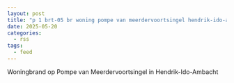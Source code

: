 ```yaml
---
layout: post
title: "p 1 brt-05 br woning pompe van meerdervoortsingel hendrik-ido-ambacht 186431"
date: 2025-05-20
categories: 
  - rss
tags: 
  - feed
---
```


Woningbrand op Pompe van Meerdervoortsingel in Hendrik-Ido-Ambacht
